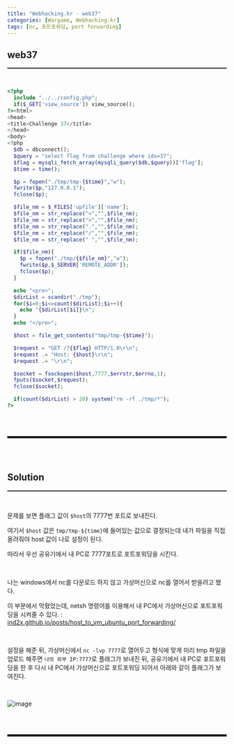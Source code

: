 ```yaml
---
title: "Webhacking.kr - web37"
categories: [Wargame, Webhacking.kr]
tags: [nc, 포트포워딩, port forwarding]
---
```


## web37
<hr style="border-top: 1px solid;"><br>

```php
<?php
  include "../../config.php";
  if($_GET['view_source']) view_source();
?><html>
<head>
<title>Challenge 37</title>
</head>
<body>
<?php
  $db = dbconnect();
  $query = "select flag from challenge where idx=37";
  $flag = mysqli_fetch_array(mysqli_query($db,$query))['flag'];
  $time = time();

  $p = fopen("./tmp/tmp-{$time}","w");
  fwrite($p,"127.0.0.1");
  fclose($p);

  $file_nm = $_FILES['upfile']['name'];
  $file_nm = str_replace("<","",$file_nm);
  $file_nm = str_replace(">","",$file_nm);
  $file_nm = str_replace(".","",$file_nm);
  $file_nm = str_replace("/","",$file_nm);
  $file_nm = str_replace(" ","",$file_nm);

  if($file_nm){
    $p = fopen("./tmp/{$file_nm}","w");
    fwrite($p,$_SERVER['REMOTE_ADDR']);
    fclose($p);
  }

  echo "<pre>";
  $dirList = scandir("./tmp");
  for($i=0;$i<=count($dirList);$i++){
    echo "{$dirList[$i]}\n";
  }
  echo "</pre>";

  $host = file_get_contents("tmp/tmp-{$time}");

  $request = "GET /?{$flag} HTTP/1.0\r\n";
  $request .= "Host: {$host}\r\n";
  $request .= "\r\n";

  $socket = fsockopen($host,7777,$errstr,$errno,1);
  fputs($socket,$request);
  fclose($socket);

  if(count($dirList) > 20) system("rm -rf ./tmp/*");
?>
```

<br><br>
<hr style="border: 2px solid;">
<br><br>

## Solution
<hr style="border-top: 1px solid;"><br>

문제를 보면 플래그 값이 ```$host```의 7777번 포트로 보내진다.

여기서 ```$host``` 값은 ```tmp/tmp-${time}```에 들어있는 값으로 결정되는데 내가 파일을 직접 올려줘야 host 값이 나로 설정이 된다.

따라서 우선 공유기에서 내 PC로 7777포트로 포트포워딩을 시킨다. 

<br>

나는 windows에서 nc를 다운로드 하지 않고 가상머신으로 nc를 열어서 받을려고 했다. 

이 부분에서 막혔었는데, netsh 명령어를 이용해서 내 PC에서 가상머신으로 포트포워딩을 시켜줄 수 있다.
: <a href="https://ind2x.github.io/posts/host_to_vm_ubuntu_port_forwarding/" target="_blank">ind2x.github.io/posts/host_to_vm_ubuntu_port_forwarding/</a>

<br>

설정을 해준 뒤, 가상머신에서 ```nc -lvp 7777```로 열어두고 형식에 맞게 미리 tmp 파일을 업로드 해주면 ```나의 외부 IP:7777```로 플래그가 보내진 뒤, 공유기에서 내 PC로 포트포워딩을 한 후 다시 내 PC에서 가상머신으로 포트포워딩 되어서 아래와 같이 플래그가 보여진다.

<br>

![image](https://user-images.githubusercontent.com/52172169/177089815-2b2994e2-5b37-44bd-9374-ec24b4e339aa.png)

<br><br>
<hr style="border: 2px solid;">
<br><br>
